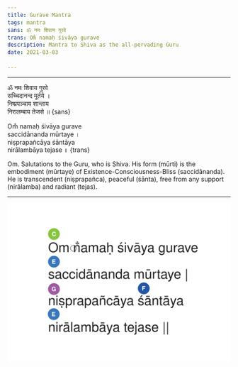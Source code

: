 ```yaml
---
title: Gurave Mantra
tags: mantra
sans: ॐ नमः शिवाय गुरवे   
trans: Om̐ namaḥ śivāya gurave  
description: Mantra to Shiva as the all-pervading Guru
date: 2021-03-03

---
```


----

ॐ नमः शिवाय गुरवे     
सच्चिदानन्द मूर्तये ।   
निष्प्रपञ्चाय शान्ताय      
निरालम्बाय तेजसे ॥ {sans}

Om̐ namaḥ śivāya gurave  
saccidānanda mūrtaye ।  
niṣprapañcāya śāntāya  
nirālambāya tejase ॥ {trans}

Om. Salutations to the Guru, who is Shiva.
His form (mūrti) is the embodiment (mūrtaye) of Existence-Consciousness-Bliss (saccidānanda).
He is transcendent (niṣprapañca), peaceful (śānta),
free from any support (nirālamba) and radiant (tejas).

----

![no-shadow](./Gurave.svg)

<audio-player title="Ty burhoe - Angels prayer" file="/audio/Ty-Burhoe-James-Hoskins-Cat-McCarthy-Manorama-and-Janaki-Kagel-Angels-Prayer.mp3" />